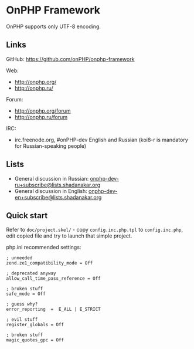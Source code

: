 # OnPHP Framework

OnPHP supports only UTF-8 encoding.

## Links

GitHub: https://github.com/onPHP/onphp-framework

Web:

* http://onphp.org/
* http://onphp.ru/

Forum:

* http://onphp.org/forum
* http://onphp.ru/forum

IRC:

* irc.freenode.org, #onPHP-dev
  English and Russian (koi8-r is mandatory for Russian-speaking people)

## Lists

* General discussion in Russian: onphp-dev-ru+subscribe@lists.shadanakar.org
* General discussion in English: onphp-dev-en+subscribe@lists.shadanakar.org

## Quick start

Refer to `doc/project.skel/` - copy `config.inc.php.tpl` to `config.inc.php`,
edit copied file and try to launch that simple project.

php.ini recommended settings:

	; unneeded
	zend.ze1_compatibility_mode = Off

	; deprecated anyway
	allow_call_time_pass_reference = Off

	; broken stuff
	safe_mode = Off

	; guess why?
	error_reporting  =  E_ALL | E_STRICT

	; evil stuff
	register_globals = Off

	; broken stuff
	magic_quotes_gpc = Off
